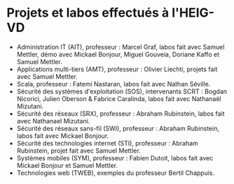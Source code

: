 # Projets et labos effectués à l'HEIG-VD

* Administration IT (AIT), professeur : Marcel Graf, labos fait avec Samuel Mettler, démo avec Mickael Bonjour, Miguel Gouveia, Doriane Kaffo et Samuel Mettler.
* Applications multi-tiers (AMT), professeur : Olivier Liechti, projets fait avec Samuel Mettler.
* Scala, professeur : Fatemi Nastaran, labos fait avec Nathan Séville.
* Sécurité des systèmes d'exploitation (SOS), intervenants SCRT : Bogdan Nicorici, Julien Oberson & Fabrice Caralinda, labos fait avec Nathanaël Mizutani.
* Sécurité des réseaux (SRX), professeur : Abraham Rubinstein, labos fait avec Nathanael Mizutani.
* Sécurité des réseaux sans-fil (SWI), professeur : Abraham Rubinstein, labos fait avec Mickael Bonjour.
* Sécurité des technologies internet (STI), professeur : Abraham Rubinstein, projet fait avec Samuel Mettler.
* Systèmes mobiles (SYM), professeur : Fabien Dutoit, labos fait avec Mickael Bonjour et Samuel Mettler.
* Technologies web (TWEB), exemples du professeur Bertil Chappuis.

